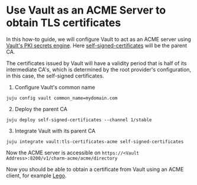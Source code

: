 # Use Vault as an ACME Server to obtain TLS certificates

In this how-to guide, we will configure Vault to act as an ACME server using [Vault's PKI secrets engine](https://developer.hashicorp.com/vault/docs/secrets/pki).  Here [self-signed-certificates](https://charmhub.io/self-signed-certificates) will be the parent CA.

The certificates issued by Vault will have a validity period that is half of its intermediate CA's, which is determined by the root provider's configuration, in this case, the self-signed certificates.

1. Configure Vault's common name
```shell
juju config vault common_name=mydomain.com
```
2. Deploy the parent CA

```shell
juju deploy self-signed-certificates --channel 1/stable
```

3. Integrate Vault with its parent CA

```shell
juju integrate vault:tls-certificates-acme self-signed-certificates
```

Now the ACME server is accessible on `https://<Vault Address>:8200/v1/charm-acme/acme/directory`

Now you should be able to obtain a certificate from Vault using an ACME client, for example [Lego](https://go-acme.github.io/lego/).